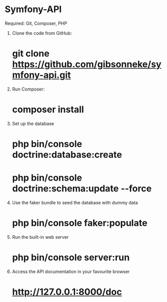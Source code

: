 # Symfony-API
Required: Git, Composer, PHP

1. Clone the code from GitHub:

    # git clone https://github.com/gibsonneke/symfony-api.git

2. Run Composer:

    # composer install

3. Set up the database

    #  php bin/console doctrine:database:create
	#  php bin/console doctrine:schema:update --force
	
4. Use the faker bundle to seed the database with dummy data

	#  php bin/console faker:populate
	
5. Run the built-in web server

	#  php bin/console server:run
	
6. Access the API documentation in your favourite browser

	#  http://127.0.0.1:8000/doc